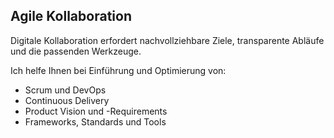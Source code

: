 ## <i class="fa fa-users" aria-hidden="true"></i> Agile Kollaboration
Digitale Kollaboration erfordert nachvollziehbare Ziele, transparente Abläufe und die passenden Werkzeuge.

Ich helfe Ihnen bei Einführung und Optimierung von:

* Scrum und DevOps
* Continuous Delivery
* Product Vision und -Requirements
* Frameworks, Standards und Tools
